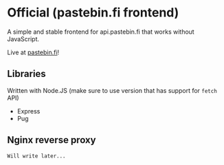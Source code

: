 # Official (pastebin.fi frontend)

A simple and stable frontend for api.pastebin.fi that works without JavaScript.

Live at [pastebin.fi](https://pastebin.fi)!

## Libraries

Written with Node.JS (make sure to use version that has support for `fetch` API)

- Express
- Pug

## Nginx reverse proxy

```nginx
Will write later...
```
